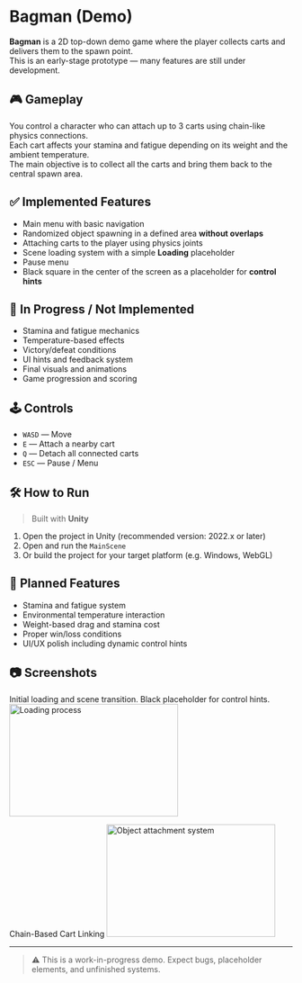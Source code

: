 # Bagman (Demo)

**Bagman** is a 2D top-down demo game where the player collects carts and delivers them to the spawn point.  
This is an early-stage prototype — many features are still under development.

## 🎮 Gameplay

You control a character who can attach up to 3 carts using chain-like physics connections.  
Each cart affects your stamina and fatigue depending on its weight and the ambient temperature.  
The main objective is to collect all the carts and bring them back to the central spawn area.

## ✅ Implemented Features

- Main menu with basic navigation
- Randomized object spawning in a defined area **without overlaps**
- Attaching carts to the player using physics joints
- Scene loading system with a simple **Loading** placeholder
- Pause menu
- Black square in the center of the screen as a placeholder for **control hints**

## 🚧 In Progress / Not Implemented

- Stamina and fatigue mechanics
- Temperature-based effects
- Victory/defeat conditions
- UI hints and feedback system
- Final visuals and animations
- Game progression and scoring

## 🕹 Controls

- `WASD` — Move
- `E` — Attach a nearby cart
- `Q` — Detach all connected carts
- `ESC` — Pause / Menu

## 🛠 How to Run

> Built with **Unity**

1. Open the project in Unity (recommended version: 2022.x or later)
2. Open and run the `MainScene`
3. Or build the project for your target platform (e.g. Windows, WebGL)

## 📌 Planned Features

- Stamina and fatigue system
- Environmental temperature interaction
- Weight-based drag and stamina cost
- Proper win/loss conditions
- UI/UX polish including dynamic control hints

## 📷 Screenshots

Initial loading and scene transition. Black placeholder for control hints. 
<img src="https://github.com/user-attachments/assets/ebb7fef5-9a68-4c7e-8671-d3b69b7f6bc3" width="300" height="200" alt="Loading process">

Chain-Based Cart Linking
<img src="https://github.com/user-attachments/assets/54763e3a-e315-42a6-8585-6b80d8108a49" width="300" height="200" alt="Object attachment system">


---

> ⚠ This is a work-in-progress demo. Expect bugs, placeholder elements, and unfinished systems.
